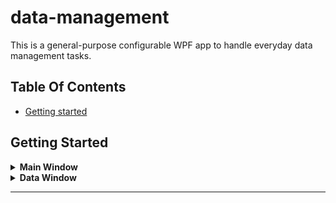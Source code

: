# data-management

This is a general-purpose configurable WPF app to handle everyday data management tasks.

## Table Of Contents

  * [Getting started](#getting-started)

## Getting Started


<details><summary> <strong>Main Window</strong></summary>

</details>

<details><summary> <strong>Data Window</strong></summary>

</details>

---